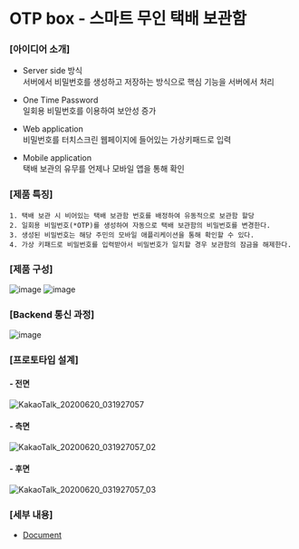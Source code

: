 # OTP box - 스마트 무인 택배 보관함

### [아이디어 소개]
  - Server side 방식  
    서버에서 비밀번호를 생성하고 저장하는 방식으로 핵심 기능을 서버에서 처리
    
  - One Time Password  
    일회용 비밀번호를 이용하여 보안성 증가
    
  - Web application  
    비밀번호를 터치스크린 웹페이지에 들어있는 가상키패드로 입력
    
  - Mobile application  
    택배 보관의 유무를 언제나 모바일 앱을 통해 확인
    
    
### [제품 특징]
    1. 택배 보관 시 비어있는 택배 보관함 번호를 배정하여 유동적으로 보관함 할당  
    2. 일회용 비밀번호(*OTP)를 생성하여 자동으로 택배 보관함의 비밀번호를 변경한다.
    3. 생성된 비밀번호는 해당 주민의 모바일 애플리케이션을 통해 확인할 수 있다.
    4. 가상 키패드로 비밀번호를 입력받아서 비밀번호가 일치할 경우 보관함의 잠금을 해제한다.
    
    
### [제품 구성]
![image](https://user-images.githubusercontent.com/53621550/103552349-1c11a200-4eef-11eb-8e53-e9a3ec6476a1.png)
![image](https://user-images.githubusercontent.com/53621550/103552414-377cad00-4eef-11eb-827f-fd1df8e18cae.png)


### [Backend 통신 과정]
![image](https://user-images.githubusercontent.com/53621550/103552525-62670100-4eef-11eb-9065-09dcc944f3f4.png)


### [프로토타입 설계]
#### - 전면
![KakaoTalk_20200620_031927057](https://user-images.githubusercontent.com/53621550/103552781-c5f12e80-4eef-11eb-8549-9117177ea476.jpg)
#### - 측면
![KakaoTalk_20200620_031927057_02](https://user-images.githubusercontent.com/53621550/103552789-c8538880-4eef-11eb-89a2-4b997315f082.jpg)
#### - 후면
![KakaoTalk_20200620_031927057_03](https://user-images.githubusercontent.com/53621550/103552927-051f7f80-4ef0-11eb-96bf-4ace37a83ffa.jpg)


### [세부 내용]
- [Document](https://github.com/jinubb/GT_otpbox/tree/master/Document)
